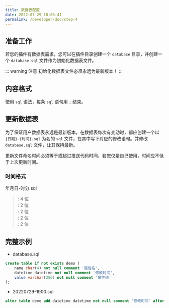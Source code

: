 ```yaml
---
title: 数据表配置
date: 2022-07-29 18:03:41
permalink: /developer/doc/step-4
---
```


## 准备工作

若您的插件有数据表需求，您可以在插件目录创建一个 `database` 目录，并创建一个 `database.sql` 文件作为初始化数据表文件。

::: warning 注意
初始化数据表文件必须永远为最新版本！
:::

## 内容格式

使用 `sql` 语法，每条 `sql` 语句用 `;` 结束。

## 更新数据表

为了保证用户数据表永远是最新版本，在数据表每次有变动时，都应创建一个以 `{日期}-{时间}.sql` 为名的 `sql` 文件，在其中写下对应的修改语句。并修改 `database.sql` 文件，让其保持最新。

更新文件命名时间必须等于或超过推送代码时间，若您仅是自己使用，时间应不低于上次更新时间。

### 时间格式
年月日-时分.sql

> <Badge type="error" text="年" vertical="middle"/>: 4 位
> <br>
> <Badge type="error" text="月" vertical="middle"/>: 2 位
> <br>
> <Badge type="error" text="日" vertical="middle"/>: 2 位
> <br>
> <Badge type="error" text="时" vertical="middle"/>: 2 位
> <br>
> <Badge type="error" text="分" vertical="middle"/>: 2 位

## 完整示例

- database.sql
``` sql
create table if not exists demo (
    name char(4) not null comment '属性名',
    datetime datetime not null comment '修改时间',
    value varchar(256) not null comment '属性值'
);
```

- 20220729-1900.sql
``` sql
alter table demo add datetime datetime not null comment '修改时间' after name;
```